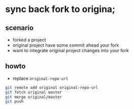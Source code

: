 # sync back fork to origina;

## scenario

- forked a project
- original project have some commit ahead your fork
- want to integrate original project changes into your fork

## howto

- replace `original-repo-url`

```sh
git remote add original original-repo-url
git fetch original master
git merge original/master
git push
```
